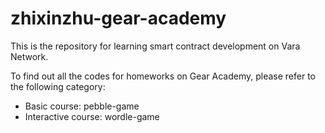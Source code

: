 # zhixinzhu-gear-academy
This is the repository for learning smart contract development on Vara Network.

To find out all the codes for homeworks on Gear Academy, please refer to the following category:

- Basic course: pebble-game
- Interactive course: wordle-game
